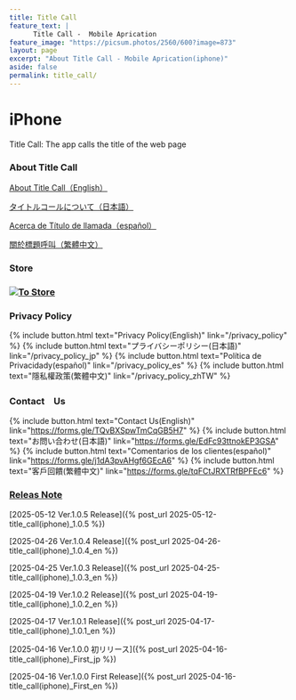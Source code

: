 ```yaml
---
title: Title Call
feature_text: |
      Title Call -  Mobile Aprication
feature_image: "https://picsum.photos/2560/600?image=873"
layout: page
excerpt: "About Title Call - Mobile Aprication(iphone)"
aside: false
permalink: title_call/
---
```


[link-0]: /
[link-1]: /about_titlecall_i_en
[link-2]: /about_titlecall_i_jp
[link-3]: https://apple.co/4jAiQKn
[link-4]: /about_titlecall_i_es
[link-5]: /about_titlecall_i_zhTW

# iPhone
Title Call: The app calls the title of the web page

###  About Title Call
 [About Title Call（English）][link-1]
 
 [タイトルコールについて（日本語）][link-2]

 [Acerca de Título de llamada（español）][link-4]
 
 [關於標題呼叫（繁體中文）][link-5]

###  Store
### [![To Store](/assets/title_call/qr-code.png)][link-3]

###  Privacy Policy

 {% include button.html text="Privacy Policy(English)" link="/privacy_policy" %}
 {% include button.html text="プライバシーポリシー(日本語)" link="/privacy_policy_jp" %}
 {% include button.html text="Política de Privacidady(español)" link="/privacy_policy_es" %}
 {% include button.html text="隱私權政策(繁體中文)" link="/privacy_policy_zhTW" %}

###  Contact　Us

 {% include button.html text="Contact Us(English)" link="https://forms.gle/TQvBXSpwTmCqGB5H7" %}
 {% include button.html text="お問い合わせ(日本語)" link="https://forms.gle/EdFc93ttnokEP3GSA" %}
 {% include button.html text="Comentarios de los clientes(español)" link="https://forms.gle/j1dA3pvAHgf6GEcA6" %}
 {% include button.html text="客戶回饋(繁體中文)" link="https://forms.gle/tqFCtJRXTRfBPFEc6" %}
 
###  [Releas Note][link-0]

[2025-05-12 Ver.1.0.5 Release]({% post_url 2025-05-12-title_call(iphone)_1.0.5 %})


[2025-04-26 Ver.1.0.4 Release]({% post_url 2025-04-26-title_call(iphone)_1.0.4_en %})

[2025-04-25 Ver.1.0.3 Release]({% post_url 2025-04-25-title_call(iphone)_1.0.3_en %})

[2025-04-19 Ver.1.0.2 Release]({% post_url 2025-04-19-title_call(iphone)_1.0.2_en %})

[2025-04-17 Ver.1.0.1 Release]({% post_url 2025-04-17-title_call(iphone)_1.0.1_en %})


[2025-04-16 Ver.1.0.0 初リリース]({% post_url 2025-04-16-title_call(iphone)_First_jp %})

[2025-04-16 Ver.1.0.0 First Release]({% post_url 2025-04-16-title_call(iphone)_First_en %})
